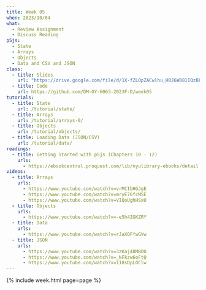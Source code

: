 ```yaml
---
title: Week 05
when: 2023/10/04
what:
  - Review Assignment
  - Discuss Reading
p5js:
  - State
  - Arrays
  - Objects
  - Data and CSV and JSON
class:
  - title: Slides
    url: "https://drive.google.com/file/d/1X-fZLOpZACwlhu_H0J6W881IQzBkAv4w/"
  - title: Code
    url: https://github.com/DM-GY-6063-2023F-D/week05
tutorials:
  - title: State
    url: /tutorial/state/
  - title: Arrays
    url: /tutorial/arrays-0/
  - title: Objects
    url: /tutorial/objects/
  - title: Loading Data (JSON/CSV)
    url: /tutorial/data/
readings:
  - title: Getting Started with p5js (Chapters 10 - 12)
    urls:
      - https://ebookcentral.proquest.com/lib/nyulibrary-ebooks/detail.action?docID=4333728
videos:
  - title: Arrays
    urls:
      - https://www.youtube.com/watch?v=vrMCIbHGJgE
      - https://www.youtube.com/watch?v=mryE76fcMSE
      - https://www.youtube.com/watch?v=VIQoUghHSxU
  - title: Objects
    urls:
      - https://www.youtube.com/watch?v=-e5h4IGKZRY
  - title: Data
    urls:
      - https://www.youtube.com/watch?v=rJaXOFfwGVw
  - title: JSON
    urls:
      - https://www.youtube.com/watch?v=3zKaj48MBOU
      - https://www.youtube.com/watch?v=_NFkzw6oFtQ
      - https://www.youtube.com/watch?v=118sDpLOClw
---
```

{% include week.html page=page %}
